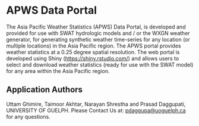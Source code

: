 # APWS Data Portal
The Asia Pacific Weather Statistics (APWS) Data Portal, is developed and provided for use with SWAT hydrologic models and / or the WXGN weather generator, for generating synthetic weather time-series for any location (or multiple locations) in the Asia Pacific region. The APWS portal provides weather statistics at a 0.25 degree spatial resolution. The web portal is developed using Shiny (https://shiny.rstudio.com/) and allows users to select and download weather statistics (ready for use with the SWAT model) for any area within the Asia Pacific region.  

## Application Authors
Uttam Ghimire, Taimoor Akhtar, Narayan Shrestha and Prasad Daggupati, UNIVERSITY OF GUELPH.
Please Contact Us at: pdaggupa@uoguelph.ca for any questions.
